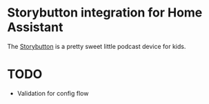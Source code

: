 # Storybutton integration for Home Assistant

The [Storybutton](https://storybutton.com/) is a pretty sweet little podcast device for kids.

# TODO

- Validation for config flow